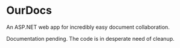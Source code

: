# OurDocs
An ASP.NET web app for incredibly easy document collaboration.

Documentation pending.  The code is in desperate need of cleanup.
